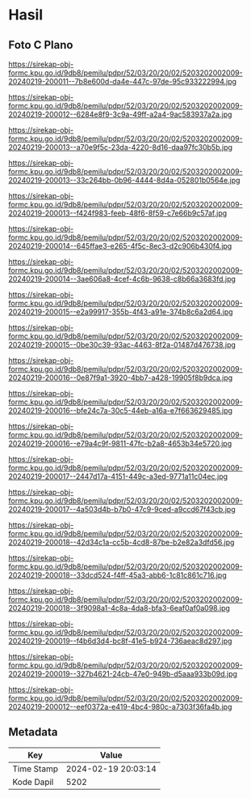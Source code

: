 # Hasil

## Foto C Plano

https://sirekap-obj-formc.kpu.go.id/9db8/pemilu/pdpr/52/03/20/20/02/5203202002009-20240219-200011--7b8e600d-da4e-447c-97de-95c933222994.jpg

https://sirekap-obj-formc.kpu.go.id/9db8/pemilu/pdpr/52/03/20/20/02/5203202002009-20240219-200012--6284e8f9-3c9a-49ff-a2a4-9ac583937a2a.jpg

https://sirekap-obj-formc.kpu.go.id/9db8/pemilu/pdpr/52/03/20/20/02/5203202002009-20240219-200013--a70e9f5c-23da-4220-8d16-daa97fc30b5b.jpg

https://sirekap-obj-formc.kpu.go.id/9db8/pemilu/pdpr/52/03/20/20/02/5203202002009-20240219-200013--33c264bb-0b96-4444-8d4a-052801b0564e.jpg

https://sirekap-obj-formc.kpu.go.id/9db8/pemilu/pdpr/52/03/20/20/02/5203202002009-20240219-200013--f424f983-feeb-48f6-8f59-c7e66b9c57af.jpg

https://sirekap-obj-formc.kpu.go.id/9db8/pemilu/pdpr/52/03/20/20/02/5203202002009-20240219-200014--645ffae3-e265-4f5c-8ec3-d2c906b430f4.jpg

https://sirekap-obj-formc.kpu.go.id/9db8/pemilu/pdpr/52/03/20/20/02/5203202002009-20240219-200014--3ae606a8-4cef-4c6b-9638-c8b66a3683fd.jpg

https://sirekap-obj-formc.kpu.go.id/9db8/pemilu/pdpr/52/03/20/20/02/5203202002009-20240219-200015--e2a99917-355b-4f43-a91e-374b8c6a2d64.jpg

https://sirekap-obj-formc.kpu.go.id/9db8/pemilu/pdpr/52/03/20/20/02/5203202002009-20240219-200015--0be30c39-93ac-4463-8f2a-01487d476738.jpg

https://sirekap-obj-formc.kpu.go.id/9db8/pemilu/pdpr/52/03/20/20/02/5203202002009-20240219-200016--0e87f9a1-3920-4bb7-a428-19905f8b9dca.jpg

https://sirekap-obj-formc.kpu.go.id/9db8/pemilu/pdpr/52/03/20/20/02/5203202002009-20240219-200016--bfe24c7a-30c5-44eb-a16a-e7f663629485.jpg

https://sirekap-obj-formc.kpu.go.id/9db8/pemilu/pdpr/52/03/20/20/02/5203202002009-20240219-200016--e79a4c9f-9811-47fc-b2a8-4653b34e5720.jpg

https://sirekap-obj-formc.kpu.go.id/9db8/pemilu/pdpr/52/03/20/20/02/5203202002009-20240219-200017--2447d17a-4151-449c-a3ed-9771a11c04ec.jpg

https://sirekap-obj-formc.kpu.go.id/9db8/pemilu/pdpr/52/03/20/20/02/5203202002009-20240219-200017--4a503d4b-b7b0-47c9-9ced-a9ccd67f43cb.jpg

https://sirekap-obj-formc.kpu.go.id/9db8/pemilu/pdpr/52/03/20/20/02/5203202002009-20240219-200018--42d34c1a-cc5b-4cd8-87be-b2e82a3dfd56.jpg

https://sirekap-obj-formc.kpu.go.id/9db8/pemilu/pdpr/52/03/20/20/02/5203202002009-20240219-200018--33dcd524-f4ff-45a3-abb6-1c81c861c716.jpg

https://sirekap-obj-formc.kpu.go.id/9db8/pemilu/pdpr/52/03/20/20/02/5203202002009-20240219-200018--3f9098a1-4c8a-4da8-bfa3-6eaf0af0a098.jpg

https://sirekap-obj-formc.kpu.go.id/9db8/pemilu/pdpr/52/03/20/20/02/5203202002009-20240219-200019--f4b6d3d4-bc8f-41e5-b924-736aeac8d297.jpg

https://sirekap-obj-formc.kpu.go.id/9db8/pemilu/pdpr/52/03/20/20/02/5203202002009-20240219-200019--327b4621-24cb-47e0-949b-d5aaa933b09d.jpg

https://sirekap-obj-formc.kpu.go.id/9db8/pemilu/pdpr/52/03/20/20/02/5203202002009-20240219-200012--eef0372a-e419-4bc4-980c-a7303f36fa4b.jpg


## Metadata

| Key        | Value               |
| ---------- | ------------------- |
| Time Stamp | 2024-02-19 20:03:14 |
| Kode Dapil | 5202                |



